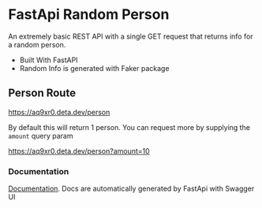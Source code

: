 # FastApi Random Person

An extremely basic REST API with a single GET request that returns info for a random person.

-   Built With FastAPI
-   Random Info is generated with Faker package

## Person Route

https://aq9xr0.deta.dev/person

By default this will return 1 person. You can request more by supplying the `amount` query param

https://aq9xr0.deta.dev/person?amount=10

### Documentation

[Documentation](https://aq9xr0.deta.dev/docs). Docs are automatically generated by FastApi with Swagger UI
